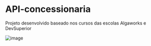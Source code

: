 # API-concessionaria
Projeto desenvolvido baseado nos cursos das escolas Algaworks e DevSuperior

![image](https://user-images.githubusercontent.com/66947463/122655920-aa3fb480-d12c-11eb-95be-9e7a36b7bb9d.png)
